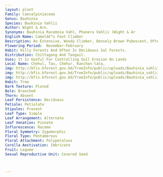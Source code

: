 ```yaml
---
layout: plant
Family: Caesalpiniaceae
Genus: Bauhinia
Species: Bauhinia Vahlii
Author: Wight & Arn.
Synonyms: Bauhinia Racemosa Vahl, Phanera Vahlii (Wight & Ar
English Name: Camelâ€™s Foot Climber
Description: An Extensive, Woody Climber, Densely Brown Pubescent, Often Reaches A Length Of Over 9 M, Stem Very Thick, Scrambles Over The Tallest Tree, Young Shoot Bearing Tendrils In Opposite Pairs, Branches Densely Hairy, Tendrils Circinate, Usually Opposite The Leaves. Leaves Simple, Alternate, Stipulate, Stipules C 10 Ã— 4 Mm, Oblong, Deciduous, Lamina 18-45 Ã— 20-50 Cm, Sub-orbicular, Cordate At The Base, Lobed At The Apex, Bifid, Each Lobe Obtuse, Sub-coriaceous, Sparsely Hairy Above And Densely Ferruginous Tomentose Beneath, Petioles 7.5-20.0 Cm Long. Inflorescence Long Pedunculate, Sub-corymbose, Terminal Raceme, Densely Rusty-tomentose. Flowers Small, Cream-white, Bracteate, Turning Buff With Age, Bracts C 6 Ã— 1 Mm, Lanceolate, Hypanthium 5-8 Mm Long, Flower Buds C 12 Mm Long, Ovoid, Pedicels 3.5-4.0 Cm Long, Bearing A Small Pair Of Persistent, Bracteoles Near The Apex. Calyx Smooth, Tube Short, Slender, 2-8 Mm Long, Sepals Connate, Free At The Tip, Splitting Into 2-5 Lobes, Valvate, Turned Reflexed, Densely Villous, Receptacle Tube 1.0-1.5 Cm Long. Petals 5, White Or Fading To Yellow, 1.7-3.0 Ã— 0.8-1.5 Cm, Spathulate, Thin, Shortly Clawed, Rusty Hairy Outside. Stamens 10, Fertile Stamens Up To 3, Red, 2.5-3.0 Cm Long, The Rest 2-7 Filaments Reduced To Staminodes. Ovary On A Short Gynophore, Densely Tomentose, Style Long, Hairy, Stigma Minute, Capitate. Fruit A Pod, 22-30 Ã— 3-5 Cm, Oblong, Woody, Pendulous, Rusty Brown, Velvety, Dehiscent. Seeds 6-12 Per Pod, 2.0-3.5 Ã— 1.5-2.5 Cm, Oblong To Rounded, Compressed, Dark Brown, Polished.
Flowering Period:  November-February
Habit: Hilly Forests And Often In Deciduous Sal Forests.
Distribution: Chittagong And Tangail.
Uses: It Is Useful For Controlling Soil Erosion On Lands
Local Name: Chehul, Tau, Chehur, Kanchan-lata, 
img: http://bfis.bforest.gov.bd/TreeInfo/public/uploads/Bauhinia_vahlii.jpg
img: http://bfis.bforest.gov.bd/TreeInfo/public/uploads/Bauhinia_vahlii1.jpg
img: http://bfis.bforest.gov.bd/TreeInfo/public/uploads/Bauhinia_vahlii2.jpg
Habit: Tree
Bark Texture: Plated
Bole: Branched
Thorn: Absent
Leaf Persistence: Deciduous
Petiole: Petiolate
Stipules: Present
Leaf Type: Simple
Leaf Arrangement: Alternate
Leaf Venation: Pinnate
Inflorescence: Raceme
Floral Symmetry: Zygomorphic
Floral Type: Pentamerous
Floral Attachment: Polypetalous
Corolla Aestivation: Imbricate
Fruit: Legume
Sexual Reproductive Unit: Covered Seed



---
```


